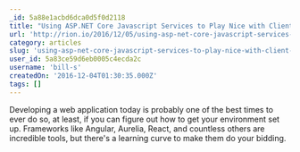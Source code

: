 ```yaml
---
_id: 5a88e1acbd6dca0d5f0d2118
title: "Using ASP.NET Core Javascript Services to Play Nice with Client-side Frameworks"
url: 'http://rion.io/2016/12/05/using-asp-net-core-javascript-services-to-play-nice-with-client-side-frameworks/'
category: articles
slug: 'using-asp-net-core-javascript-services-to-play-nice-with-client-side-frameworks'
user_id: 5a83ce59d6eb0005c4ecda2c
username: 'bill-s'
createdOn: '2016-12-04T01:30:35.000Z'
tags: []
---
```


Developing a web application today is probably one of the best times to ever do so, at least, if you can figure out how to get your environment set up. Frameworks like Angular, Aurelia, React, and countless others are incredible tools, but there's a learning curve to make them do your bidding.
